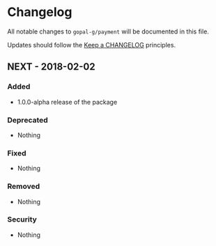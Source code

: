 # Changelog

All notable changes to `gopal-g/payment` will be documented in this file.

Updates should follow the [Keep a CHANGELOG](http://keepachangelog.com/) principles.

## NEXT - 2018-02-02

### Added
- 1.0.0-alpha  release of the package

### Deprecated
- Nothing

### Fixed
- Nothing

### Removed
- Nothing

### Security
- Nothing
